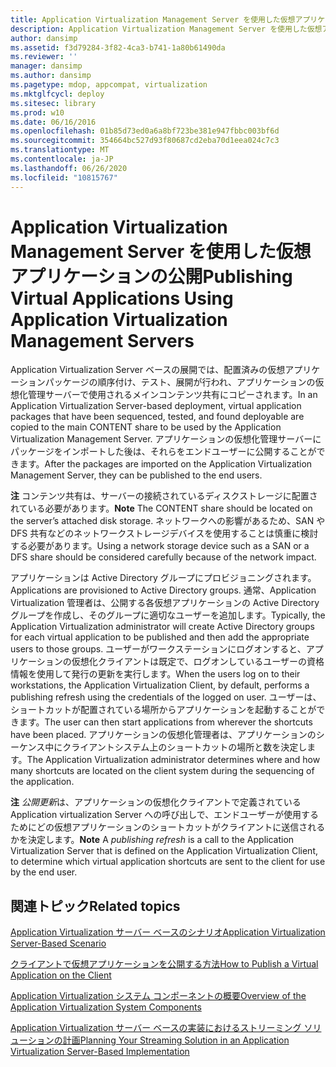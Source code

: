 ```yaml
---
title: Application Virtualization Management Server を使用した仮想アプリケーションの公開
description: Application Virtualization Management Server を使用した仮想アプリケーションの公開
author: dansimp
ms.assetid: f3d79284-3f82-4ca3-b741-1a80b61490da
ms.reviewer: ''
manager: dansimp
ms.author: dansimp
ms.pagetype: mdop, appcompat, virtualization
ms.mktglfcycl: deploy
ms.sitesec: library
ms.prod: w10
ms.date: 06/16/2016
ms.openlocfilehash: 01b85d73ed0a6a8bf723be381e947fbbc003bf6d
ms.sourcegitcommit: 354664bc527d93f80687cd2eba70d1eea024c7c3
ms.translationtype: MT
ms.contentlocale: ja-JP
ms.lasthandoff: 06/26/2020
ms.locfileid: "10815767"
---
```

# <span data-ttu-id="18de8-103">Application Virtualization Management Server を使用した仮想アプリケーションの公開</span><span class="sxs-lookup"><span data-stu-id="18de8-103">Publishing Virtual Applications Using Application Virtualization Management Servers</span></span>


<span data-ttu-id="18de8-104">Application Virtualization Server ベースの展開では、配置済みの仮想アプリケーションパッケージの順序付け、テスト、展開が行われ、アプリケーションの仮想化管理サーバーで使用されるメインコンテンツ共有にコピーされます。</span><span class="sxs-lookup"><span data-stu-id="18de8-104">In an Application Virtualization Server-based deployment, virtual application packages that have been sequenced, tested, and found deployable are copied to the main CONTENT share to be used by the Application Virtualization Management Server.</span></span> <span data-ttu-id="18de8-105">アプリケーションの仮想化管理サーバーにパッケージをインポートした後は、それらをエンドユーザーに公開することができます。</span><span class="sxs-lookup"><span data-stu-id="18de8-105">After the packages are imported on the Application Virtualization Management Server, they can be published to the end users.</span></span>

<span data-ttu-id="18de8-106">**注** コンテンツ共有は、サーバーの接続されているディスクストレージに配置されている必要があります。</span><span class="sxs-lookup"><span data-stu-id="18de8-106">**Note** The CONTENT share should be located on the server’s attached disk storage.</span></span> <span data-ttu-id="18de8-107">ネットワークへの影響があるため、SAN や DFS 共有などのネットワークストレージデバイスを使用することは慎重に検討する必要があります。</span><span class="sxs-lookup"><span data-stu-id="18de8-107">Using a network storage device such as a SAN or a DFS share should be considered carefully because of the network impact.</span></span>

 

<span data-ttu-id="18de8-108">アプリケーションは Active Directory グループにプロビジョニングされます。</span><span class="sxs-lookup"><span data-stu-id="18de8-108">Applications are provisioned to Active Directory groups.</span></span> <span data-ttu-id="18de8-109">通常、Application Virtualization 管理者は、公開する各仮想アプリケーションの Active Directory グループを作成し、そのグループに適切なユーザーを追加します。</span><span class="sxs-lookup"><span data-stu-id="18de8-109">Typically, the Application Virtualization administrator will create Active Directory groups for each virtual application to be published and then add the appropriate users to those groups.</span></span> <span data-ttu-id="18de8-110">ユーザーがワークステーションにログオンすると、アプリケーションの仮想化クライアントは既定で、ログオンしているユーザーの資格情報を使用して発行の更新を実行します。</span><span class="sxs-lookup"><span data-stu-id="18de8-110">When the users log on to their workstations, the Application Virtualization Client, by default, performs a publishing refresh using the credentials of the logged on user.</span></span> <span data-ttu-id="18de8-111">ユーザーは、ショートカットが配置されている場所からアプリケーションを起動することができます。</span><span class="sxs-lookup"><span data-stu-id="18de8-111">The user can then start applications from wherever the shortcuts have been placed.</span></span> <span data-ttu-id="18de8-112">アプリケーションの仮想化管理者は、アプリケーションのシーケンス中にクライアントシステム上のショートカットの場所と数を決定します。</span><span class="sxs-lookup"><span data-stu-id="18de8-112">The Application Virtualization administrator determines where and how many shortcuts are located on the client system during the sequencing of the application.</span></span>

<span data-ttu-id="18de8-113">**注** *公開更新*は、アプリケーションの仮想化クライアントで定義されている Application virtualization Server への呼び出しで、エンドユーザーが使用するためにどの仮想アプリケーションのショートカットがクライアントに送信されるかを決定します。</span><span class="sxs-lookup"><span data-stu-id="18de8-113">**Note** A *publishing refresh* is a call to the Application Virtualization Server that is defined on the Application Virtualization Client, to determine which virtual application shortcuts are sent to the client for use by the end user.</span></span>

 

## <span data-ttu-id="18de8-114">関連トピック</span><span class="sxs-lookup"><span data-stu-id="18de8-114">Related topics</span></span>


[<span data-ttu-id="18de8-115">Application Virtualization サーバー ベースのシナリオ</span><span class="sxs-lookup"><span data-stu-id="18de8-115">Application Virtualization Server-Based Scenario</span></span>](application-virtualization-server-based-scenario.md)

[<span data-ttu-id="18de8-116">クライアントで仮想アプリケーションを公開する方法</span><span class="sxs-lookup"><span data-stu-id="18de8-116">How to Publish a Virtual Application on the Client</span></span>](how-to-publish-a-virtual-application-on-the-client.md)

[<span data-ttu-id="18de8-117">Application Virtualization システム コンポーネントの概要</span><span class="sxs-lookup"><span data-stu-id="18de8-117">Overview of the Application Virtualization System Components</span></span>](overview-of-the-application-virtualization-system-components.md)

[<span data-ttu-id="18de8-118">Application Virtualization サーバー ベースの実装におけるストリーミング ソリューションの計画</span><span class="sxs-lookup"><span data-stu-id="18de8-118">Planning Your Streaming Solution in an Application Virtualization Server-Based Implementation</span></span>](planning-your-streaming-solution-in-an-application-virtualization-server-based-implementation.md)

 

 





